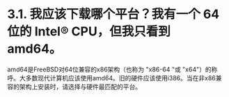 # 3.1. 我应该下载哪个平台？我有一个 64 位的 Intel® CPU，但我只看到 amd64。

amd64是FreeBSD对64位兼容的x86架构（也称为 "x86-64 "或 "x64"）的称呼。大多数现代计算机应该使用amd64。旧的硬件应该使用i386。当在非x86兼容的架构上安装时，请选择与硬件最匹配的平台。
